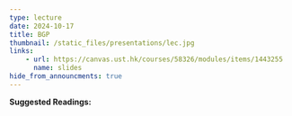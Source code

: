 ```yaml
---
type: lecture
date: 2024-10-17
title: BGP
thumbnail: /static_files/presentations/lec.jpg
links: 
    - url: https://canvas.ust.hk/courses/58326/modules/items/1443255
      name: slides
hide_from_announcments: true
---
```

**Suggested Readings:**

